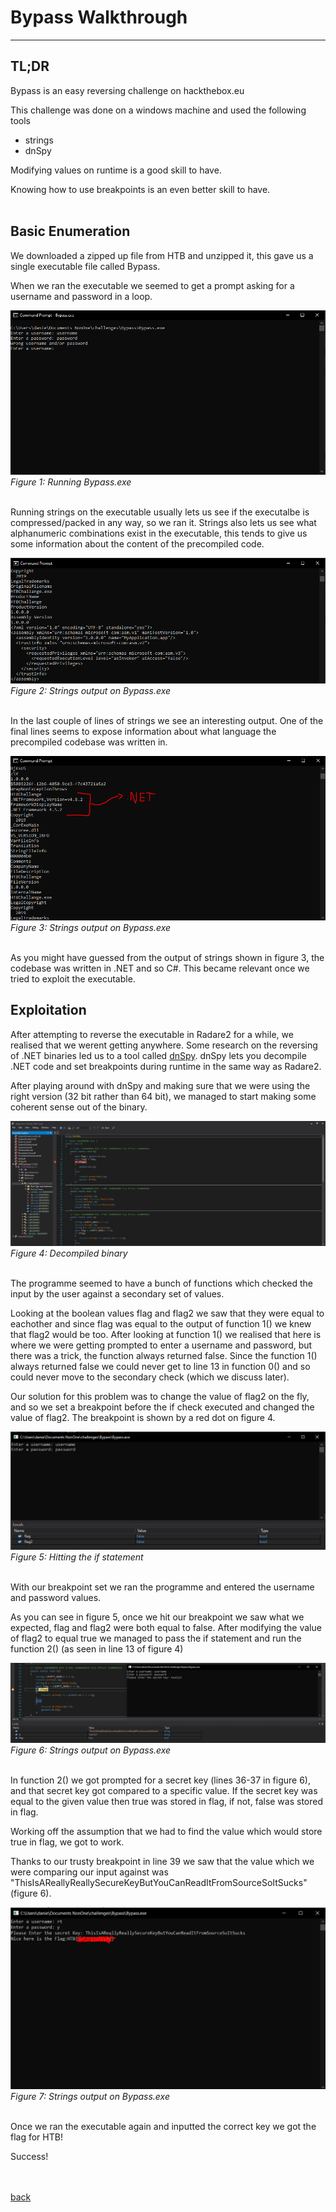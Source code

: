 # Bypass Walkthrough
* * *

## TL;DR
Bypass is an easy reversing challenge on hackthebox.eu

This challenge was done on a windows machine and used the following tools
* strings
* dnSpy 

Modifying values on runtime is a good skill to have.

Knowing how to use breakpoints is an even better skill to have.
<br><br>


## Basic Enumeration
We downloaded a zipped up file from HTB and unzipped it, this gave us a single executable file called Bypass.

When we ran the executable we seemed to get a prompt asking for a username and password in a loop.

![Bypass Executed](/resources/Bypass/execute.PNG)
*Figure 1: Running Bypass.exe*
<br><br>

Running strings on the executable usually lets us see if the executalbe is compressed/packed in any way, so we ran it.
Strings also lets us see what alphanumeric combinations exist in the executable, this tends to give us some information about the content of the precompiled code.

![Bypass Strings](/resources/Bypass/strings.PNG)
*Figure 2: Strings output on Bypass.exe*
<br><br>

In the last couple of lines of strings we see an interesting output. 
One of the final lines seems to expose information about what language the precompiled codebase was written in. 

![Bypass Net](/resources/Bypass/net.PNG)
*Figure 3: Strings output on Bypass.exe*
<br><br>

As you might have guessed from the output of strings shown in figure 3, the codebase was written in .NET and so C#.
This became relevant once we tried to exploit the executable.

## Exploitation

After attempting to reverse the executable in Radare2 for a while, we realised that we werent getting anywhere.
Some research on the reversing of .NET binaries led us to a tool called [dnSpy](https://github.com/dnSpy/dnSpy).
dnSpy lets you decompile .NET code and set breakpoints during runtime in the same way as Radare2.

After playing around with dnSpy and making sure that we were using the right version (32 bit rather than 64 bit), we managed to start making some
coherent sense out of the binary.

![dnSpy](/resources/Bypass/dnSpy1.PNG)
*Figure 4: Decompiled binary*
<br><br>

The programme seemed to have a bunch of functions which checked the input by the user against a secondary set of values.

Looking at the boolean values flag and flag2 we saw that they were equal to eachother and since flag was equal to the output of function 1() we knew that flag2 would be too.
After looking at function 1() we realised that here is where we were getting prompted to enter a username and password, but there was a trick, the function always returned false.
Since the function 1() always returned false we could never get to line 13 in function 0() and so could never move to the secondary check (which we discuss later).

Our solution for this problem was to change the value of flag2 on the fly, and so we set a breakpoint before the if check executed and changed the value of flag2. The breakpoint is shown by a red dot on figure 4.


![beakpoint 1](/resources/Bypass/break1.PNG)
*Figure 5: Hitting the if statement*
<br><br>

With our breakpoint set we ran the programme and entered the username and password values.

As you can see in figure 5, once we hit our breakpoint we saw what we expected, flag and flag2 were both equal to false.
After modifying the value of flag2 to equal true we managed to pass the if statement and run the function 2() (as seen in line 13 of figure 4)

![beakpoint 2](/resources/Bypass/break2.PNG)
*Figure 6: Strings output on Bypass.exe*
<br><br>

In function 2() we got prompted for a secret key (lines 36-37 in figure 6), and that secret key got compared to a specific value. If the secret key was equal to the given value then true was stored in flag, if not, false was stored in flag.

Working off the assumption that we had to find the value which would store true in flag, we got to work.

Thanks to our trusty breakpoint in line 39 we saw that the value which we were comparing our input against was "ThisIsAReallyReallySecureKeyButYouCanReadItFromSourceSoItSucks" (figure 6).

![Final](/resources/Bypass/w.PNG)
*Figure 7: Strings output on Bypass.exe*
<br><br>

Once we ran the executable again and inputted the correct key we got the flag for HTB! 

Success!

<br><br>
[back](./ctfs.md)
